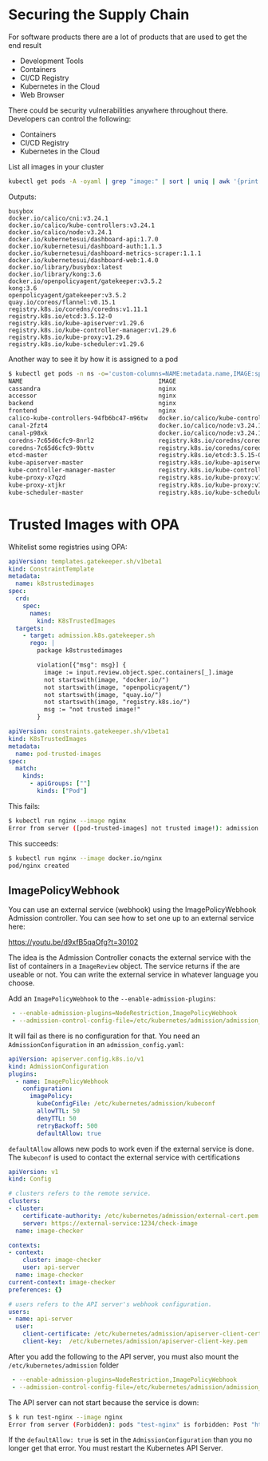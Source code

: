 # Securing the Supply Chain

For software products there are a lot of products that are used to get the end result

- Development Tools
- Containers
- CI/CD Registry
- Kubernetes in the Cloud
- Web Browser

There could be security vulnerabilities anywhere throughout there. Developers can control the following:

- Containers
- CI/CD Registry
- Kubernetes in the Cloud

List all images in your cluster

```sh
kubectl get pods -A -oyaml | grep "image:" | sort | uniq | awk '{print $2}'
```

Outputs:

```
busybox
docker.io/calico/cni:v3.24.1
docker.io/calico/kube-controllers:v3.24.1
docker.io/calico/node:v3.24.1
docker.io/kubernetesui/dashboard-api:1.7.0
docker.io/kubernetesui/dashboard-auth:1.1.3
docker.io/kubernetesui/dashboard-metrics-scraper:1.1.1
docker.io/kubernetesui/dashboard-web:1.4.0
docker.io/library/busybox:latest
docker.io/library/kong:3.6
docker.io/openpolicyagent/gatekeeper:v3.5.2
kong:3.6
openpolicyagent/gatekeeper:v3.5.2
quay.io/coreos/flannel:v0.15.1
registry.k8s.io/coredns/coredns:v1.11.1
registry.k8s.io/etcd:3.5.12-0
registry.k8s.io/kube-apiserver:v1.29.6
registry.k8s.io/kube-controller-manager:v1.29.6
registry.k8s.io/kube-proxy:v1.29.6
registry.k8s.io/kube-scheduler:v1.29.6
```

Another way to see it by how it is assigned to a pod

```sh
$ kubectl get pods -n ns -o='custom-columns=NAME:metadata.name,IMAGE:spec.containers[*].image' -A
NAME                                      IMAGE
cassandra                                 nginx
accessor                                  nginx
backend                                   nginx
frontend                                  nginx
calico-kube-controllers-94fb6bc47-m96tw   docker.io/calico/kube-controllers:v3.24.1
canal-2fzt4                               docker.io/calico/node:v3.24.1,quay.io/coreos/flannel:v0.15.1
canal-p98xk                               docker.io/calico/node:v3.24.1,quay.io/coreos/flannel:v0.15.1
coredns-7c65d6cfc9-8nrl2                  registry.k8s.io/coredns/coredns:v1.11.3
coredns-7c65d6cfc9-9bttv                  registry.k8s.io/coredns/coredns:v1.11.3
etcd-master                               registry.k8s.io/etcd:3.5.15-0
kube-apiserver-master                     registry.k8s.io/kube-apiserver:v1.31.5
kube-controller-manager-master            registry.k8s.io/kube-controller-manager:v1.31.5
kube-proxy-x7qzd                          registry.k8s.io/kube-proxy:v1.31.5
kube-proxy-xtjkr                          registry.k8s.io/kube-proxy:v1.31.5
kube-scheduler-master                     registry.k8s.io/kube-scheduler:v1.31.5
```

# Trusted Images with OPA

Whitelist some registries using OPA:

```yaml
apiVersion: templates.gatekeeper.sh/v1beta1
kind: ConstraintTemplate
metadata:
  name: k8strustedimages
spec:
  crd:
    spec:
      names:
        kind: K8sTrustedImages
  targets:
    - target: admission.k8s.gatekeeper.sh
      rego: |
        package k8strustedimages

        violation[{"msg": msg}] {
          image := input.review.object.spec.containers[_].image
          not startswith(image, "docker.io/")
          not startswith(image, "openpolicyagent/")
          not startswith(image, "quay.io/")
          not startswith(image, "registry.k8s.io/")
          msg := "not trusted image!"
        }
```


```yaml
apiVersion: constraints.gatekeeper.sh/v1beta1
kind: K8sTrustedImages
metadata:
  name: pod-trusted-images
spec:
  match:
    kinds:
      - apiGroups: [""]
        kinds: ["Pod"]
```

This fails:

```sh
$ kubectl run nginx --image nginx
Error from server ([pod-trusted-images] not trusted image!): admission webhook "validation.gatekeeper.sh" denied the request: [pod-trusted-images] not trusted image!
```

This succeeds:

```sh
$ kubectl run nginx --image docker.io/nginx
pod/nginx created
```

## ImagePolicyWebhook

You can use an external service (webhook) using the ImagePolicyWebhook Admission controller. You can see how to set one up to an external service here:

https://youtu.be/d9xfB5qaOfg?t=30102

The idea is the Admission Controller conacts the external service with the list of containers in a `ImageReview` object. The service returns if the are useable or not. You can write the external service in whatever language you choose.

Add an `ImagePolicyWebhook` to the `--enable-admission-plugins`:

```yaml
 - --enable-admission-plugins=NodeRestriction,ImagePolicyWebhook
 - --admission-control-config-file=/etc/kubernetes/admission/admission_config.yaml
```

It will fail as there is no configuration for that. You need an `AdmissionConfiguration` in an `admission_config.yaml`:

```yaml
apiVersion: apiserver.config.k8s.io/v1
kind: AdmissionConfiguration
plugins:
  - name: ImagePolicyWebhook
    configuration:
      imagePolicy:
        kubeConfigFile: /etc/kubernetes/admission/kubeconf
        allowTTL: 50
        denyTTL: 50
        retryBackoff: 500
        defaultAllow: true
```

`defaultAllow` allows new pods to work even if the external service is done. The `kubeconf` is used to contact the external service with certifications

```yaml
apiVersion: v1
kind: Config

# clusters refers to the remote service.
clusters:
- cluster:
    certificate-authority: /etc/kubernetes/admission/external-cert.pem  # CA for verifying the remote service.
    server: https://external-service:1234/check-image                   # URL of remote service to query. Must use 'https'.
  name: image-checker

contexts:
- context:
    cluster: image-checker
    user: api-server
  name: image-checker
current-context: image-checker
preferences: {}

# users refers to the API server's webhook configuration.
users:
- name: api-server
  user:
    client-certificate: /etc/kubernetes/admission/apiserver-client-cert.pem     # cert for the webhook admission controller to use
    client-key:  /etc/kubernetes/admission/apiserver-client-key.pem             # key matching the cert
```

After you add the following to the API server, you must also mount the `/etc/kubernetes/admission` folder

```yaml
 - --enable-admission-plugins=NodeRestriction,ImagePolicyWebhook
 - --admission-control-config-file=/etc/kubernetes/admission/admission_config.yaml
```


The API server can not start because the service is down:

```sh
$ k run test-nginx --image nginx
Error from server (Forbidden): pods "test-nginx" is forbidden: Post "https://external-service:1234/check-image?timeout=30s": dial tcp lookup external-service on 169.254.169.254.53: no such host
```

If the `defaultAllow: true` is set in the `AdmissionConfiguration` than you no longer get that error. You must restart the Kubernetes API Server.
